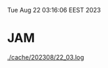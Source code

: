 Tue Aug 22 03:16:06 EEST 2023
# JAM
<a href='./cache/202308/22_03.log'>./cache/202308/22_03.log</a>
